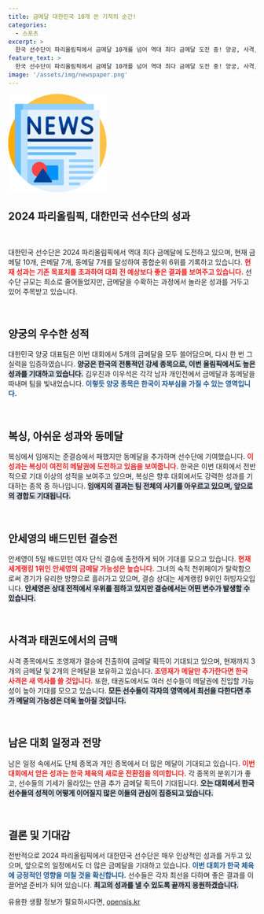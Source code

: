 ```yaml
---
title: 금메달 대한민국 10개 쏜 기적의 순간!
categories:
  - 스포츠
excerpt: >
  한국 선수단이 파리올림픽에서 금메달 10개를 넘어 역대 최다 금메달 도전 중! 양궁, 사격, 배드민턴 등 다양한 종목서 메달 소식이 이어지고, 금메달 행진은 계속된다. 추가 메달 기대감 속, 안세영의 결승과 태권도 대표들의 출전을 주목하자!
feature_text: >
  한국 선수단이 파리올림픽에서 금메달 10개를 넘어 역대 최다 금메달 도전 중! 양궁, 사격, 배드민턴 등 다양한 종목서 메달 소식이 이어지고, 금메달 행진은 계속된다. 추가 메달 기대감 속, 안세영의 결승과 태권도 대표들의 출전을 주목하자!
image: '/assets/img/newspaper.png'
---
```


<p><img src="/assets/img/newspaper.png" alt="kimp 속보" /></p>

<h2 data-ke-size="size26">2024 파리올림픽, 대한민국 선수단의 성과</h2>

<p data-ke-size="size16">&nbsp;</p>

<p>대한민국 선수단은 2024 파리올림픽에서 역대 최다 금메달에 도전하고 있으며, 현재 금메달 10개, 은메달 7개, 동메달 7개를 달성하여 종합순위 6위를 기록하고 있습니다. <b><span style="color: #ee2323;">현재 성과는 기존 목표치를 초과하여 대회 전 예상보다 좋은 결과를 보여주고 있습니다.</span></b> 선수단 규모는 최소로 줄어들었지만, 금메달을 수확하는 과정에서 놀라운 성과를 거두고 있어 주목받고 있습니다. </p>

<p data-ke-size="size16">&nbsp;</p>

<h2 data-ke-size="size26">양궁의 우수한 성적</h2>

<p>대한민국 양궁 대표팀은 이번 대회에서 5개의 금메달을 모두 쓸어담으며, 다시 한 번 그 실력을 입증하였습니다. <b><span style="background-color: #21538527;">양궁은 한국의 전통적인 강세 종목으로, 이번 올림픽에서도 높은 성과를 기대하고 있습니다.</span></b> 김우진과 이우석은 각각 남자 개인전에서 금메달과 동메달을 따내며 팀을 빛내었습니다. <b><span style="color: #1a5490;">이렇듯 양궁 종목은 한국이 자부심을 가질 수 있는 영역입니다.</span></b></p>

<p data-ke-size="size16">&nbsp;</p>

<h2 data-ke-size="size26">복싱, 아쉬운 성과와 동메달</h2>

<p>복싱에서 임애지는 준결승에서 패했지만 동메달을 추가하며 선수단에 기여했습니다. <b><span style="color: #ee2323;">이 성과는 복싱이 여전히 메달권에 도전하고 있음을 보여줍니다.</span></b> 한국은 이번 대회에서 전반적으로 기대 이상의 성적을 보여주고 있으며, 복싱은 향후 대회에서도 강력한 성과를 기대하는 종목 중 하나입니다. <b><span style="background-color: #21538527;">임애지의 결과는 팀 전체의 사기를 아우르고 있으며, 앞으로의 경합도 기대됩니다.</span></b></p>

<p data-ke-size="size16">&nbsp;</p>

<h2 data-ke-size="size26">안세영의 배드민턴 결승전</h2>

<p>안세영이 5일 배드민턴 여자 단식 결승에 출전하게 되어 기대를 모으고 있습니다. <b><span style="color: #ee2323;">현재 세계랭킹 1위인 안세영의 금메달 가능성은 높습니다.</span></b> 그녀의 숙적 천위페이가 탈락함으로써 경기가 유리한 방향으로 흘러가고 있으며, 결승 상대는 세계랭킹 9위인 허빙자오입니다. <b><span style="background-color: #21538527;">안세영은 상대 전적에서 우위를 점하고 있지만 결승에서는 어떤 변수가 발생할 수 있습니다.</span></b> </p>

<p data-ke-size="size16">&nbsp;</p>

<h2 data-ke-size="size26">사격과 태권도에서의 금맥</h2>

<p>사격 종목에서도 조영재가 결승에 진출하여 금메달 획득이 기대되고 있으며, 현재까지 3개의 금메달 및 2개의 은메달을 보유하고 있습니다. <b><span style="color: #ee2323;">조영재가 메달만 추가한다면 한국 사격은 새 역사를 쓸 것입니다.</span></b> 또한, 태권도에서도 여러 선수들이 메달권에 진입할 가능성이 높아 기대를 모으고 있습니다. <b><span style="background-color: #21538527;">모든 선수들이 각자의 영역에서 최선을 다한다면 추가 메달의 가능성은 더욱 높아질 것입니다.</span></b></p>

<p data-ke-size="size16">&nbsp;</p>

<h2 data-ke-size="size26">남은 대회 일정과 전망</h2>

<p>남은 일정 속에서도 단체 종목과 개인 종목에서 더 많은 메달이 기대되고 있습니다. <b><span style="color: #ee2323;">이번 대회에서 얻은 성과는 한국 체육의 새로운 전환점을 의미합니다.</span></b> 각 종목의 분위기가 좋고, 선수들의 기세가 올라있는 만큼 추가 금메달 획득이 기대됩니다. <b><span style="background-color: #21538527;">오는 대회에서 한국 선수들의 성적이 어떻게 이어질지 많은 이들의 관심이 집중되고 있습니다.</span></b></p>

<p data-ke-size="size16">&nbsp;</p>

<h2 data-ke-size="size26">결론 및 기대감</h2>

<p>전반적으로 2024 파리올림픽에서 대한민국 선수단은 매우 인상적인 성과를 거두고 있으며, 앞으로의 일정에서도 더 많은 금메달을 기대하고 있습니다. <b><span style="color: #1a5490;">이번 대회가 한국 체육에 긍정적인 영향을 미칠 것을 확신합니다.</span></b> 선수들은 각자 최선을 다하며 좋은 결과를 이끌어낼 준비가 되어 있습니다. <b><span style="background-color: #21538527;">최고의 성과를 낼 수 있도록 끝까지 응원하겠습니다.</span></b></p>
유용한 생활 정보가 필요하시다면, <a href="https://opensis.kr" rel="dofollow">opensis.kr</a>


